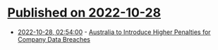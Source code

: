 # [Published on 2022-10-28](index.md)

* [2022-10-28, 02:54:00](https://soylentnews.org/article.pl?sid=22/10/27/1155214&from=rss) - [Australia to Introduce Higher Penalties for Company Data Breaches](https://soylentnews.org/article.pl?sid=22/10/27/1155214&from=rss)
